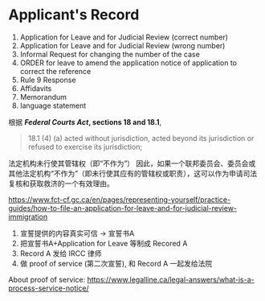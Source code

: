# Applicant's Record

1. Application for Leave and for Judicial Review (correct number)
2. Application for Leave and for Judicial Review (wrong number)
3. Informal Request for changing the number of the case
4. ORDER for leave to amend the application notice of application to correct the reference
5. Rule 9 Response
6. Affidavits
7. Memorandum
8. language statement

根据 **_Federal Courts Act_, sections 18 and 18.1**, 

> 18.1 (4) (a) acted without jurisdiction, acted beyond its jurisdiction or refused to exercise its jurisdiction;

法定机构未行使其管辖权（即“不作为”） 因此，如果一个联邦委员会、委员会或其他法定机构“不作为”（即未行使其应有的管辖权或职责），这可以作为申请司法复核和获取救济的一个有效理由。

https://www.fct-cf.gc.ca/en/pages/representing-yourself/practice-guides/how-to-file-an-application-for-leave-and-for-judicial-review-immigration

1. 宣誓提供的内容真实可信 -> 宣誓书A
2. 把宣誓书A+Application for Leave 等制成 Recored A
3. Record A 发给 IRCC 律师
4. 做 proof of service (第二次宣誓), 和 Record A 一起发给法院

About proof of service:
https://www.legalline.ca/legal-answers/what-is-a-process-service-notice/

